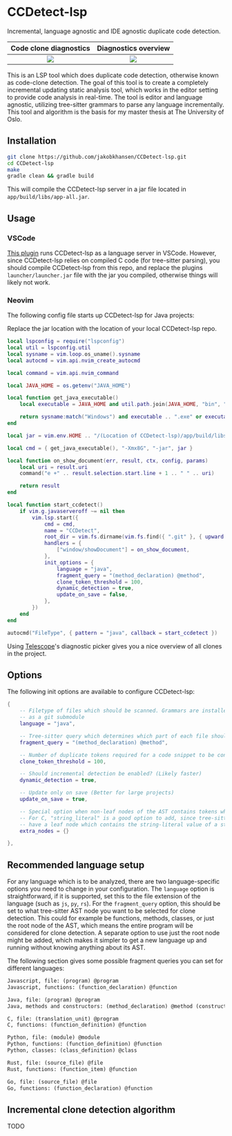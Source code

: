 # CCDetect-lsp

Incremental, language agnostic and IDE agnostic duplicate code detection.

|                                          Code clone diagnostics                                           |                                           Diagnostics overview                                            |
| :-------------------------------------------------------------------------------------------------------: | :-------------------------------------------------------------------------------------------------------: |
| ![](https://user-images.githubusercontent.com/8071566/217652306-e46e8fd1-2ba4-4d46-8442-85538da18283.png) | ![](https://user-images.githubusercontent.com/8071566/217652682-dd38eb9c-a746-406e-85d5-f6144a8ba945.png) |

This is an LSP tool which does duplicate code detection, otherwise known as code-clone
detection. The goal of this tool is to create a completely incremental updating static
analysis tool, which works in the editor setting to provide code analysis in real-time.
The tool is editor and language agnostic, utilizing tree-sitter grammars to parse any
language incrementally. This tool and algorithm is the basis for my master thesis at The
University of Oslo.

## Installation

```bash
git clone https://github.com/jakobkhansen/CCDetect-lsp.git
cd CCDetect-lsp
make
gradle clean && gradle build
```

This will compile the CCDetect-lsp server in a jar file located in
`app/build/libs/app-all.jar`.

## Usage

### VSCode

[This plugin](https://github.com/jakobkhansen/CCDetect-vscode) runs CCDetect-lsp as a
language server in VSCode. However, since CCDetect-lsp relies on compiled C code (for
tree-sitter parsing), you should compile CCDetect-lsp from this repo, and replace the
plugins `launcher/launcher.jar` file with the jar you compiled, otherwise things will
likely not work.

### Neovim

The following config file starts up CCDetect-lsp for Java projects:

Replace the jar location with the location of your local CCDetect-lsp repo.

```lua
local lspconfig = require("lspconfig")
local util = lspconfig.util
local sysname = vim.loop.os_uname().sysname
local autocmd = vim.api.nvim_create_autocmd

local command = vim.api.nvim_command

local JAVA_HOME = os.getenv("JAVA_HOME")

local function get_java_executable()
    local executable = JAVA_HOME and util.path.join(JAVA_HOME, "bin", "java") or "java"

    return sysname:match("Windows") and executable .. ".exe" or executable
end

local jar = vim.env.HOME .. "/(Location of CCDetect-lsp)/app/build/libs/app-all.jar"

local cmd = { get_java_executable(), "-Xmx8G", "-jar", jar }

local function on_show_document(err, result, ctx, config, params)
    local uri = result.uri
    command("e +" .. result.selection.start.line + 1 .. " " .. uri)

    return result
end

local function start_ccdetect()
    if vim.g.javaserveroff ~= nil then
        vim.lsp.start({
            cmd = cmd,
            name = "CCDetect",
            root_dir = vim.fs.dirname(vim.fs.find({ ".git" }, { upward = true })[1]),
            handlers = {
                ["window/showDocument"] = on_show_document,
            },
            init_options = {
                language = "java",
                fragment_query = "(method_declaration) @method",
                clone_token_threshold = 100,
                dynamic_detection = true,
                update_on_save = false,
            },
        })
    end
end

autocmd("FileType", { pattern = "java", callback = start_ccdetect })
```

Using [Telescope](https://github.com/nvim-telescope/telescope.nvim)'s diagnostic picker
gives you a nice overview of all clones in the project.

## Options

The following init options are available to configure CCDetect-lsp:

```lua
{
    -- Filetype of files which should be scanned. Grammars are installed under `grammars/`
    -- as a git submodule
    language = "java",

    -- Tree-sitter query which determines which part of each file should be considered
    fragment_query = "(method_declaration) @method",

    -- Number of duplicate tokens required for a code snippet to be considered a clone
    clone_token_threshold = 100,

    -- Should incremental detection be enabled? (Likely faster)
    dynamic_detection = true,

    -- Update only on save (Better for large projects)
    update_on_save = true,

    -- Special option when non-leaf nodes of the AST contains tokens which should be considered.
    -- For C, "string_literal" is a good option to add, since tree-sitter grammar of C doesn't
    -- have a leaf node which contains the string-literal value of a string
    extra_nodes = {}

},
```

## Recommended language setup

For any language which is to be analyzed, there are two language-specific options you need
to change in your configuration. The `language` option is straightforward, if it is
supported, set this to the file extension of the language (such as `js`, `py`, `rs`).
For the `fragment_query` option, this should be set to what tree-sitter AST node you want
to be selected for clone detection. This could for example be functions, methods, classes,
or just the root node of the AST, which means the entire program will be considered for
clone detection. A separate option to use just the root node might be added, which makes
it simpler to get a new language up and running without knowing anything about its AST.

The following section gives some possible fragment queries you can set for different
languages:

```txt
Javascript, file: (program) @program
Javascript, functions: (function_declaration) @function

Java, file: (program) @program
Java, methods and constructors: (method_declaration) @method (constructor_declaration) @constructor

C, file: (translation_unit) @program
C, functions: (function_definition) @function

Python, file: (module) @module
Python, functions: (function_definition) @function
Python, classes: (class_definition) @class

Rust, file: (source_file) @file
Rust, functions: (function_item) @function

Go, file: (source_file) @file
Go, functions: (function_declaration) @function
```

## Incremental clone detection algorithm

TODO
